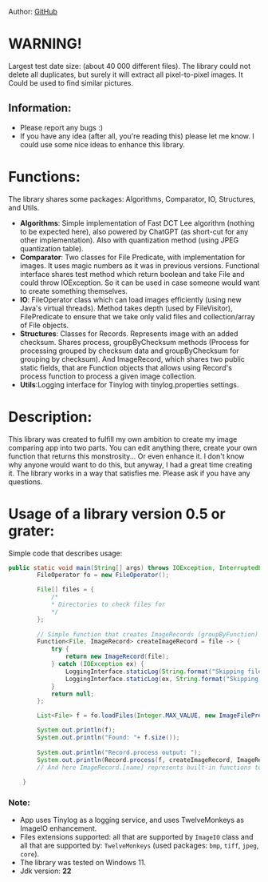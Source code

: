 Author: [GitHub](https://github.com/maksik997)
# WARNING!
Largest test date size: (about 40 000 different files).
The library could not delete all duplicates, but surely it will extract all pixel-to-pixel images.
It Could be used to find similar pictures.

## Information:
- Please report any bugs :)
- If you have any idea (after all, you're reading this) please let me know. I could use some nice ideas to enhance this library.

# Functions: 
The library shares some packages: Algorithms, Comparator, IO, Structures, and Utils.
- **Algorithms**: 
Simple implementation of Fast DCT Lee algorithm (nothing to be expected here),
  also powered by ChatGPT (as short-cut for any other implementation).
Also with quantization method (using JPEG quantization table).
- **Comparator**: Two classes for File Predicate, with implementation for images. It uses magic numbers as it was in previous versions. Functional interface shares test method which return boolean and take File and could throw IOException. So it can be used in case someone would want to create something themselves.
- **IO**: FileOperator class which can load images efficiently (using new Java's virtual threads). Method takes depth (used by FileVisitor), FilePredicate to ensure that we take only valid files and collection/array of File objects.
- **Structures**: Classes for Records. Represents image with an added checksum. Shares process, groupByChecksum methods (Process for processing grouped by checksum data and groupByChecksum for grouping by checksum). And ImageRecord, which shares two public static fields, that are Function objects that allows using Record's process function to process a given image collection.
- **Utils**:Logging interface for Tinylog with tinylog.properties settings.

# Description:
This library was created to fulfill my own ambition to create my image comparing app into two parts.
You can edit anything there, create your own function that returns this monstrosity...
Or even enhance it.
I don't know why anyone would want to do this, but anyway, I had a great time creating it.
The library works in a way that satisfies me.
Please ask if you have any questions.

# Usage of a library version 0.5 or grater:
Simple code that describes usage:
```java
public static void main(String[] args) throws IOException, InterruptedException, TimeoutException, ExecutionException {
        FileOperator fo = new FileOperator();

        File[] files = {
            /*
            * Directories to check files for 
            */
        };
        
        // Simple function that creates ImageRecords (groupByFunction)
        Function<File, ImageRecord> createImageRecord = file -> {
            try {
                return new ImageRecord(file);
            } catch (IOException ex) {
                LoggingInterface.staticLog(String.format("Skipping file: %s", file.getName()));
                LoggingInterface.staticLog(ex, String.format("Skipping file: %s", file.getName()));
            }
            return null;
        };

        List<File> f = fo.loadFiles(Integer.MAX_VALUE, new ImageFilePredicate(), files);

        System.out.println(f);
        System.out.println("Found: "+ f.size());
        
        System.out.println("Record.process output: ");
        System.out.println(Record.process(f, createImageRecord, ImageRecord.pHashFunction, ImageRecord.pixelByPixelFunction));
        // And here ImageRecord.[name] represents built-in functions to use. 
        
    }
```

### Note:
* App uses Tinylog as a logging service, and uses TwelveMonkeys as ImageIO enhancement.
* Files extensions supported: all that are supported by `ImageIO` class and all that are supported by: `TwelveMonkeys` (used packages: `bmp`, `tiff`, `jpeg`, `core`).
* The library was tested on Windows 11.
* Jdk version: **22**